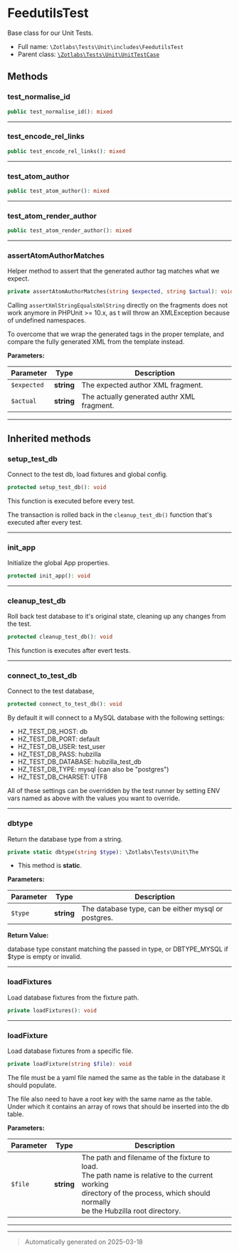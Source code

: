 
# FeedutilsTest

Base class for our Unit Tests.



* Full name: `\Zotlabs\Tests\Unit\includes\FeedutilsTest`
* Parent class: [`\Zotlabs\Tests\Unit\UnitTestCase`](../UnitTestCase.md)




## Methods


### test_normalise_id



```php
public test_normalise_id(): mixed
```












***

### test_encode_rel_links



```php
public test_encode_rel_links(): mixed
```












***

### test_atom_author



```php
public test_atom_author(): mixed
```












***

### test_atom_render_author



```php
public test_atom_render_author(): mixed
```












***

### assertAtomAuthorMatches

Helper method to assert that the generated author tag matches
what we expect.

```php
private assertAtomAuthorMatches(string $expected, string $actual): void
```

Calling `assertXmlStringEqualsXmlString` directly on the fragments
does not work anymore in PHPUnit >= 10.x, as t will throw an XMLException
because of undefined namespaces.

To overcome that we wrap the generated tags in the proper template,
and compare the fully generated XML from the template instead.






**Parameters:**

| Parameter | Type | Description |
|-----------|------|-------------|
| `$expected` | **string** | The expected author XML fragment. |
| `$actual` | **string** | The actually generated authr XML fragment. |





***


## Inherited methods


### setup_test_db

Connect to the test db, load fixtures and global config.

```php
protected setup_test_db(): void
```

This function is executed before every test.

The transaction is rolled back in the `cleanup_test_db()` function
that's executed after every test.










***

### init_app

Initialize the global App properties.

```php
protected init_app(): void
```












***

### cleanup_test_db

Roll back test database to it's original state, cleaning up
any changes from the test.

```php
protected cleanup_test_db(): void
```

This function is executes after evert tests.










***

### connect_to_test_db

Connect to the test database,

```php
protected connect_to_test_db(): void
```

By default it will connect to a MySQL database with the following settings:

  - HZ_TEST_DB_HOST: db
  - HZ_TEST_DB_PORT: default
  - HZ_TEST_DB_USER: test_user
  - HZ_TEST_DB_PASS: hubzilla
  - HZ_TEST_DB_DATABASE: hubzilla_test_db
  - HZ_TEST_DB_TYPE: mysql (can also be "postgres")
  - HZ_TEST_DB_CHARSET: UTF8

All of these settings can be overridden by the test runner by setting ENV vars
named as above with the values you want to override.










***

### dbtype

Return the database type from a string.

```php
private static dbtype(string $type): \Zotlabs\Tests\Unit\The
```



* This method is **static**.




**Parameters:**

| Parameter | Type | Description |
|-----------|------|-------------|
| `$type` | **string** | The database type, can be either mysql or postgres. |


**Return Value:**

database type constant matching the passed in type, or DBTYPE_MYSQL
if $type is empty or invalid.




***

### loadFixtures

Load database fixtures from the fixture path.

```php
private loadFixtures(): void
```












***

### loadFixture

Load database fixtures from a specific file.

```php
private loadFixture(string $file): void
```

The file must be a yaml file named the same as the table in the database
it should populate.

The file also need to have a root key with the same name as the table.
Under which it contains an array of rows that should be inserted into
the db table.






**Parameters:**

| Parameter | Type | Description |
|-----------|------|-------------|
| `$file` | **string** | The path and filename of the fixture to load.<br />The path name is relative to the current working<br />directory of the process, which should normally<br />be the Hubzilla root directory. |





***


***
> Automatically generated on 2025-03-18

